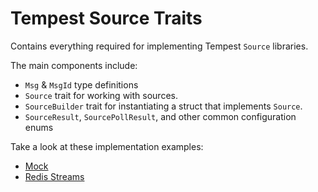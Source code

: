 # Tempest Source Traits

Contains everything required for implementing Tempest `Source` libraries.

The main components include:

- `Msg` & `MsgId` type definitions
- `Source` trait for working with sources.
- `SourceBuilder` trait for instantiating a struct that implements `Source`.
- `SourceResult`, `SourcePollResult`, and other common configuration enums

Take a look at these implementation examples:

- [Mock](https://github.com/grippy/tempest/tree/master/tempest-source-mock)
- [Redis Streams](https://github.com/grippy/tempest/tree/master/tempest-source-redis)
